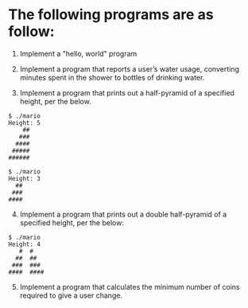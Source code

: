 # The following programs are as follow:

1. Implement a "hello, world" program

2. Implement a program that reports a user’s water usage, converting minutes spent in 
the shower to bottles of drinking water.

3. Implement a program that prints out a half-pyramid of a specified height, per the below.

```
$ ./mario
Height: 5
    ##
   ###
  ####
 #####
######
```

```
$ ./mario
Height: 3
  ##
 ###
####
```

4. Implement a program that prints out a double half-pyramid of a specified height, per the below:
```
$ ./mario
Height: 4
   #  #
  ##  ##
 ###  ###
####  ####
```
5. Implement a program that calculates the minimum number of coins required to give a user change.


